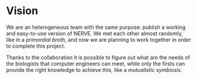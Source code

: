 # Vision

We are an heterogeneous team with the same purpose: publish a working and easy-to-use version of NERVE. 
We met each other almost randomly, like in a _primordial broth_, and now we are planning to work together in order to complete this project.

Thanks to the collaboration it is possible to figure out what are the needs of the biologists that computer engineers can meet, while  only the firsts can provide the right knowledge to achieve this, like a _mutualistic symbiosis_. 
